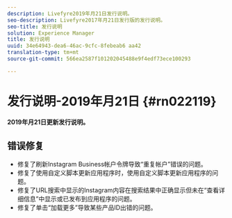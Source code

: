 ```yaml
---
description: Livefyre2019年月21日发行说明。
seo-description: Livefyre2017年月21日发行版的发行说明。
seo-title: 发行说明
solution: Experience Manager
title: 发行说明
uuid: 34e64943-dea6-46ac-9cfc-8febeab6 aa42
translation-type: tm+mt
source-git-commit: 566ea2587f101202045488e9f4edf73ece100293

---
```



# 发行说明-2019年月21日 {#rn022119}

**2019年月21日更新发行说明。**


## 错误修复

* 修复了刷新Instagram Business帐户令牌导致“重复帐户”错误的问题。
* 修复了使用自定义脚本更新应用程序时，使用自定义脚本更新应用程序的问题。
* 修复了URL搜索中显示的Instagram内容在搜索结果中正确显示但未在“查看详细信息”中显示或已发布到应用程序的问题。
* 修复了单击“加载更多”导致某些产品ID出错的问题。